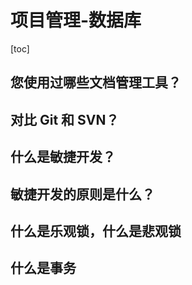 # 项目管理-数据库

[toc]

## 您使用过哪些文档管理工具？

## 对比 Git 和 SVN？

## 什么是敏捷开发？

## 敏捷开发的原则是什么？

## 什么是乐观锁，什么是悲观锁

## 什么是事务
